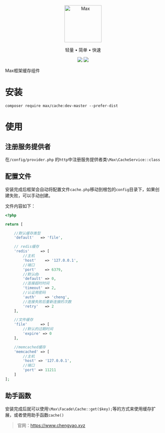 <br>

<p align="center">
<img src="https://raw.githubusercontent.com/topyao/max/master/public/favicon.ico" width="120" alt="Max">
</p>

<p align="center">轻量 • 简单 • 快速</p>

<p align="center">
<img src="https://img.shields.io/badge/php-%3E%3D7.0.9-brightgreen">
<img src="https://img.shields.io/badge/license-apache%202-blue">
</p>

Max框架缓存组件

# 安装

```
composer require max/cache:dev-master --prefer-dist
```

# 使用

## 注册服务提供者

在`/config/provider.php` 的`http`中注册服务提供者类`\Max\CacheService::class`

## 配置文件

安装完成后框架会自动将配置文件`cache.php`移动到根包的`config`目录下，如果创建失败，可以手动创建。

文件内容如下：

```php
<?php

return [

    //默认缓存类型
    'default'   => 'file',

    // redis缓存
    'redis'     => [
        //主机
        'host'    => '127.0.0.1',
        //端口
        'port'    => 6379,
        //默认db
        'default' => 0,
        //连接超时时间
        'timeout' => 2,
        //认证用密码
        'auth'    => 'cheng',
        //连接失败后重新连接的次数
        'retry'   => 2
    ],

    //文件缓存
    'file'      => [
        //默认的过期时间
        'expire' => 0
    ],

    //memcached缓存
    'memcached' => [
        //主机
        'host' => '127.0.0.1',
        //端口
        'port' => 11211
    ]
];

```

## 助手函数

安装完成后就可以使用`\Max\Facade\Cache::get($key);`等的方式来使用缓存扩展，或者使用助手函数`cache()`

> 官网：https://www.chengyao.xyz
